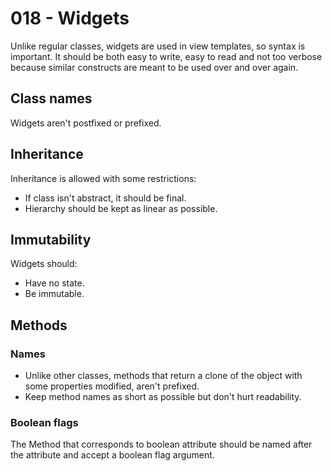 # 018 - Widgets

Unlike regular classes, widgets are used in view templates, so syntax is important.
It should be both easy to write,
easy to read and not too verbose because similar constructs are meant to be used over and over again.

## Class names

Widgets aren't postfixed or prefixed.

## Inheritance

Inheritance is allowed with some restrictions:

- If class isn't abstract, it should be final.
- Hierarchy should be kept as linear as possible.

## Immutability

Widgets should:

- Have no state.
- Be immutable.

## Methods

### Names

- Unlike other classes, methods that return a clone of the object with some properties modified, aren't prefixed.
- Keep method names as short as possible but don't hurt readability.

### Boolean flags

The Method that corresponds to boolean attribute should be named after the attribute and accept a boolean flag argument.
